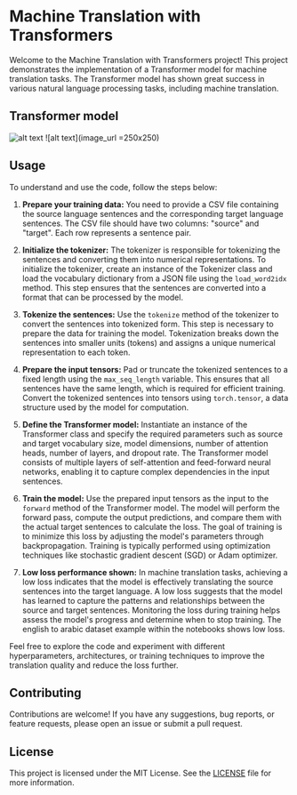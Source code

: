 # Machine Translation with Transformers

Welcome to the Machine Translation with Transformers project! This project demonstrates the implementation of a Transformer model for machine translation tasks. The Transformer model has shown great success in various natural language processing tasks, including machine translation.

## Transformer model

![alt text](https://machinelearningmastery.com/wp-content/uploads/2021/08/attention_research_1.png)
![alt text](image_url =250x250)

## Usage

To understand and use the code, follow the steps below:

1. **Prepare your training data:** You need to provide a CSV file containing the source language sentences and the corresponding target language sentences. The CSV file should have two columns: "source" and "target". Each row represents a sentence pair.

2. **Initialize the tokenizer:** The tokenizer is responsible for tokenizing the sentences and converting them into numerical representations. To initialize the tokenizer, create an instance of the Tokenizer class and load the vocabulary dictionary from a JSON file using the `load_word2idx` method. This step ensures that the sentences are converted into a format that can be processed by the model.

3. **Tokenize the sentences:** Use the `tokenize` method of the tokenizer to convert the sentences into tokenized form. This step is necessary to prepare the data for training the model. Tokenization breaks down the sentences into smaller units (tokens) and assigns a unique numerical representation to each token.

4. **Prepare the input tensors:** Pad or truncate the tokenized sentences to a fixed length using the `max_seq_length` variable. This ensures that all sentences have the same length, which is required for efficient training. Convert the tokenized sentences into tensors using `torch.tensor`, a data structure used by the model for computation.

5. **Define the Transformer model:** Instantiate an instance of the Transformer class and specify the required parameters such as source and target vocabulary size, model dimensions, number of attention heads, number of layers, and dropout rate. The Transformer model consists of multiple layers of self-attention and feed-forward neural networks, enabling it to capture complex dependencies in the input sentences.

6. **Train the model:** Use the prepared input tensors as the input to the `forward` method of the Transformer model. The model will perform the forward pass, compute the output predictions, and compare them with the actual target sentences to calculate the loss. The goal of training is to minimize this loss by adjusting the model's parameters through backpropagation. Training is typically performed using optimization techniques like stochastic gradient descent (SGD) or Adam optimizer.

7. **Low loss performance shown:** In machine translation tasks, achieving a low loss indicates that the model is effectively translating the source sentences into the target language. A low loss suggests that the model has learned to capture the patterns and relationships between the source and target sentences. Monitoring the loss during training helps assess the model's progress and determine when to stop training. The english to arabic dataset example within the notebooks shows low loss.

Feel free to explore the code and experiment with different hyperparameters, architectures, or training techniques to improve the translation quality and reduce the loss further.

## Contributing

Contributions are welcome! If you have any suggestions, bug reports, or feature requests, please open an issue or submit a pull request.

## License

This project is licensed under the MIT License. See the [LICENSE](LICENSE) file for more information.
